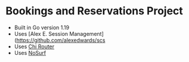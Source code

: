 # Bookings and Reservations Project

- Built in Go version 1.19
- Uses [Alex E. Session Management](https://github.com/alexedwards/scs
- Uses [Chi Router](https://github.com/go-chi/chi/) 
- Uses [NoSurf](https://github.com/justinas/nosurf)
